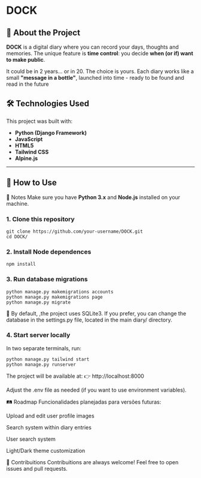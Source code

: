# DOCK  

## 📖 About the Project 
**DOCK** is a digital diary where you can record your days, thoughts and memories.
The unique feature is **time control**: you decide **when (or if) want to make public**.

It could be in 2 years... or in 20. The choice is yours. 
Each diary works like a small **"message in a bottle"**, launched into time - ready to be found and read in the future

## 🛠️ Technologies Used 
This project was built with:  

- **Python (Django Framework)**  
- **JavaScript**  
- **HTML5**  
- **Tailwind CSS**  
- **Alpine.js**  

---

## 🚀 How to Use

📌 Notes
Make sure you have **Python 3.x** and **Node.js** installed on your machine.

### 1. Clone this repository 
```
git clone https://github.com/your-username/DOCK.git
cd DOCK/
```
### 2. Install Node dependences
```
npm install
```
### 3. Run database migrations
```
python manage.py makemigrations accounts
python manage.py makemigrations page
python manage.py migrate
```
🔹 By default, ,the project uses SQLite3.
If you prefer, you can change the database in the settings.py file, located in the main diary/ directory.

### 4. Start server locally
In two separate terminals, run:
```
python manage.py tailwind start
python manage.py runserver
```
The project will be available at:
👉 http://localhost:8000

Adjust the .env file as needed (if you want to use environment variables).

🛤️ Roadmap
Funcionalidades planejadas para versões futuras:

 Upload and edit user profile images

 Search system within diary entries

 User search system

 Light/Dark theme customization

🤝 Contribuitions
Contribuitions are always welcome!
Feel free to open issues and pull requests.
